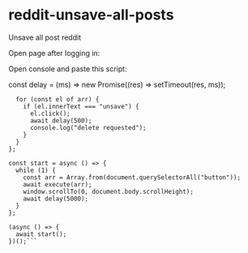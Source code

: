 # reddit-unsave-all-posts
Unsave all post reddit



Open page after logging in:

Open console and paste this script:


const delay = (ms) => new Promise((res) => setTimeout(res, ms));


```const execute = async (arr) => {
  for (const el of arr) {
    if (el.innerText === "unsave") {
      el.click();
      await delay(500);
      console.log("delete requested");
    }
  }
};

const start = async () => {
  while (1) {
    const arr = Array.from(document.querySelectorAll("button"));
    await execute(arr);
    window.scrollTo(0, document.body.scrollHeight);
    await delay(5000);
  }
};

(async () => {
  await start();
})();```
